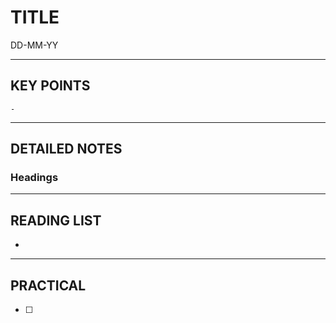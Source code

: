 # TITLE
DD-MM-YY

---
## KEY POINTS
    - 

---
## DETAILED NOTES

### Headings

---
## READING LIST
  - 

---
## PRACTICAL
- [ ] 

